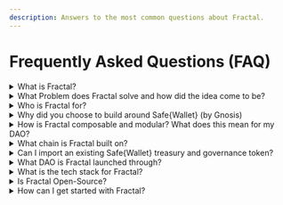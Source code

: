 ```yaml
---
description: Answers to the most common questions about Fractal.
---
```


# Frequently Asked Questions (FAQ)

<details>
<summary>What is Fractal?</summary>

Fractal is the most composable DAO app and framework. Users can form complex subDAO hierarchies and govern in whatever structure suits their needs. This extends existing Safe{Wallet}'s with no-code capabilities of multiple governance options, executive powers between subDAOs as well templating functionality to fast-track day to day operations.

As an example, an organization could form agile subDAOs - each powered by a multisig - that are accountable to a token voting community at the parent level. Or a different user could want to progressively decentralize; a small group of NFT voting members could keep some executive powers over a token voting community. All these options and more are available so that DAOs no longer feel like their locked into doing governance a certain way. Your DAO. Your Way!
</details>

<details>
<summary>What Problem does Fractal solve and how did the idea come to be?</summary>

DAOs are stuck. There are an infinite number of possibilities available to DAOs but current organizations aren't agile or open enough to take advantage. Moving on-chain feels like giving up their agility, scalability and community experimentation. They have to pick one governance for their entire DAO. They lack the technical bandwidth to compose complicated subDAO structures and wish it could be as no-code as drag and drop.

The [Decent DAO](https://www.decent-dao.org/) venture studio experienced this challenge firsthand as they transitioned to becoming a DAO, so together we created Fractal. 
</details>

<details>
<summary>Who is Fractal for?</summary>

Fractal is for those who find existing DAO tools rigid and restrictive. These people know there’s rarely such thing as ‘one governance fits all’ so regularly just use a Safe{Wallet} multisig and Snapshot vote for now. They might have tip-toed around the idea of moving on-chain in a subDAO structure.... but fear getting locked-in to one provider or diverting their own engineers to tackle the probelm. 

Here, Fractal offers value across multiple DAO stakeholders:

* **DAO Leaders and Founders** - Create your own on-chain subDAO hierarchies. Establish the structure, permissions and governance unique to your DAO. Offer your contributors as much - or as little - decision making power on assets as you feel comfortable with. Ensure whatever structure you go for, that it's all transparent, scalable and on-chain to build community confidence. Never feel locked-in as at the end of the day, each subDAO is just a Safe{Wallet} multisig.
* **DAO Community Members**  - Track all DAO activities and asset movements. Engage on proposals based on permissions. Let contributor subDAOs action daily tasks whilst you review - and potentially freeze - activities that may go against your wishes
* **DAO Contributors** - Get clarity on what budgets and assets you've been allocated. Action your responsibilities with on-chain buy-in from the community. Speed up regular DAO tasks with a template builder that interoperates no-code with any smart contract on Ethereum to access all the benefits DeFi offers your organization.
</details>

<details>
<summary>Why did you choose to build around Safe{Wallet} (by Gnosis)</summary>

DAOs essentially just add custom decision making powers to digital assets. This requires a huge amount of trust that the treasury will hold these assets securely. We chose to build around Safe{Wallet} multisig (formerly Gnosis Safe) because it is the industry standard for storing assets. As well as this, 90%+ of DAOs already use a Safe, meaning getting started with Fractal is as easy as searching for your Safe's address in our nav bar. Users never have to feel locked-in to a DAO tool again as Safes are built end to end to be custom and modular (see below).
</details>

<details>
<summary>How is Fractal composable and modular? What does this mean for my DAO?</summary>

Fractal is a small set of components and permissions attached to a Safe{Wallet} multisig.  While we provide the initial set of defaults, the Fractal framework itself is infinitely customizable.

Don’t like ERC-20 token-based voting?  Your DAO can vote to remove the strategy and approve a new one. The crypto ecosystem is always expanding so your DAO from day 1 needs to be upgradeable to the latest and greatest.
</details>

<details>
<summary>What chain is Fractal built on?</summary>

Fractal is built on the Ethereum Virtual Machine (EVM). At launch we will support Ethereum Mainnet but will support Polygon very soon.
</details>

<details>
<summary>Can I import an existing Safe{Wallet} treasury and governance token?</summary>

Yes, absolutely. We want to make starting with Fractal as easy for existing DAOs as possible. If you don't have either though, you can also start from scratch at the click of a button.
</details>

<details>
<summary>What DAO is Fractal launched through?</summary>

Fractal was incubated and launched by [Decent DAO](https://www.decent-dao.org/).
</details>

<details>
<summary>What is the tech stack for Fractal?</summary>

Web app: Typescript, React, ethers.js

Smart Contracts and Test Suite: Solidity, OpenZeppelin, Hardhat, Ethers
</details>

<details>
<summary>Is Fractal Open-Source?</summary>

Yes, Fractal is completely open source.  You can find all of our code at the [Decent DAO Github](https://github.com/decent-dao).
</details>

<details>
<summary>How can I get started with Fractal?</summary>

Learn more at [fractalframework.xyz](https://www.fractalframework.xyz/) or start right away at https://app.fractalframework.xyz/
</details>
